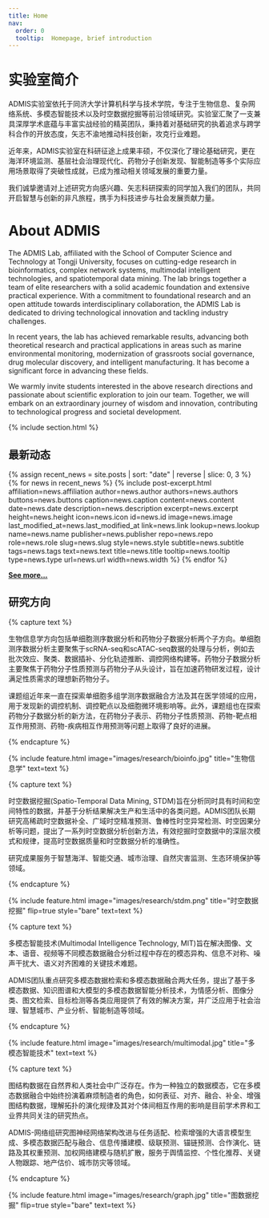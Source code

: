 ```yaml
---
title: Home
nav:
  order: 0
  tooltip:  Homepage, brief introduction
---
```


# 实验室简介

ADMIS实验室依托于同济大学计算机科学与技术学院，专注于生物信息、复杂网络系统、多模态智能技术以及时空数据挖掘等前沿领域研究。实验室汇聚了一支兼具深厚学术底蕴与丰富实战经验的精英团队，秉持着对基础研究的执着追求与跨学科合作的开放态度，矢志不渝地推动科技创新，攻克行业难题。

近年来，ADMIS实验室在科研征途上成果丰硕，不仅深化了理论基础研究，更在海洋环境监测、基层社会治理现代化、药物分子创新发现、智能制造等多个实际应用场景取得了突破性成就，已成为推动相关领域发展的重要力量。

我们诚挚邀请对上述研究方向感兴趣、矢志科研探索的同学加入我们的团队，共同开启智慧与创新的非凡旅程，携手为科技进步与社会发展贡献力量。

# About ADMIS

The ADMIS Lab, affiliated with the School of Computer Science and Technology at Tongji University, focuses on cutting-edge research in bioinformatics, complex network systems, multimodal intelligent technologies, and spatiotemporal data mining. The lab brings together a team of elite researchers with a solid academic foundation and extensive practical experience. With a commitment to foundational research and an open attitude towards interdisciplinary collaboration, the ADMIS Lab is dedicated to driving technological innovation and tackling industry challenges.

In recent years, the lab has achieved remarkable results, advancing both theoretical research and practical applications in areas such as marine environmental monitoring, modernization of grassroots social governance, drug molecular discovery, and intelligent manufacturing. It has become a significant force in advancing these fields.

We warmly invite students interested in the above research directions and passionate about scientific exploration to join our team. Together, we will embark on an extraordinary journey of wisdom and innovation, contributing to technological progress and societal development.


{% include section.html %}

## 最新动态
{% assign recent_news = site.posts | sort: "date" | reverse | slice: 0, 3 %}
{% for news in recent_news %}
  {%
    include post-excerpt.html
    affiliation=news.affiliation
    author=news.author
    authors=news.authors
    buttons=news.buttons
    caption=news.caption
    content=news.content
    date=news.date
    description=news.description
    excerpt=news.excerpt
    height=news.height
    icon=news.icon
    id=news.id
    image=news.image
    last_modified_at=news.last_modified_at
    link=news.link
    lookup=news.lookup
    name=news.name
    publisher=news.publisher
    repo=news.repo
    role=news.role
    slug=news.slug
    style=news.style
    subtitle=news.subtitle
    tags=news.tags
    text=news.text
    title=news.title
    tooltip=news.tooltip
    type=news.type
    url=news.url
    width=news.width
  %}
{% endfor %}

**<a href='./news'>See more...</a>**

## 研究方向

{% capture text %}

生物信息学方向包括单细胞测序数据分析和药物分子数据分析两个子方向。单细胞测序数据分析主要聚焦于scRNA-seq和scATAC-seq数据的处理与分析，例如去批次效应、聚类、数据插补、分化轨迹推断、调控网络构建等。药物分子数据分析主要聚焦于药物分子性质预测与药物分子从头设计，旨在加速药物研发过程，设计满足性质需求的理想新药物分子。

课题组近年来一直在探索单细胞多组学测序数据融合方法及其在医学领域的应用，用于发现新的调控机制、调控靶点以及细胞微环境影响等。此外，课题组也在探索药物分子数据分析的新方法，在药物分子表示、药物分子性质预测、药物-靶点相互作用预测、药物-疾病相互作用预测等问题上取得了良好的进展。

{% endcapture %}

{%
  include feature.html
  image="images/research/bioinfo.jpg"
  title="生物信息学"
  text=text
%}

{% capture text %}

时空数据挖掘(Spatio-Temporal Data Mining, STDM)旨在分析同时具有时间和空间特性的数据，并基于分析结果解决生产和生活中的各类问题。ADMIS团队长期研究高稀疏时空数据补全、广域时空精准预测、鲁棒性时空异常检测、时空因果分析等问题，提出了一系列时空数据分析创新方法，有效挖掘时空数据中的深层次模式和规律，提高时空数据质量和时空数据分析的准确性。

研究成果服务于智慧海洋、智能交通、城市治理、自然灾害监测、生态环境保护等领域。

{% endcapture %}

{%
  include feature.html
  image="images/research/stdm.png"
  title="时空数据挖掘"
  flip=true
  style="bare"
  text=text
%}

{% capture text %}

多模态智能技术(Multimodal Intelligence Technology, MIT)旨在解决图像、文本、语音、视频等不同模态数据融合分析过程中存在的模态异构、信息不对称、噪声干扰大、语义对齐困难的关键技术难题。

ADMIS团队重点研究多模态数据检索和多模态数据融合两大任务，提出了基于多模态数据、知识图谱和大模型的多模态数据智能分析技术，为情感分析、图像分类、图文检索、目标检测等各类应用提供了有效的解决方案，并广泛应用于社会治理、智慧城市、产业分析、智能制造等领域。


{% endcapture %}

{%
  include feature.html
  image="images/research/multimodal.jpg"
  title="多模态智能技术"
  text=text
%}

{% capture text %}

图结构数据在自然界和人类社会中广泛存在。作为一种独立的数据模态，它在多模态数据融合中始终扮演着麻烦制造者的角色，如何表征、对齐、融合、补全、增强图结构数据，理解拓扑的演化规律及其对个体间相互作用的影响是目前学术界和工业界共同关注的研究热点。

ADMIS-网络组研究图神经网络架构改进与任务适配、检索增强的大语言模型生成、多模态数据匹配与融合、信息传播建模、级联预测、锚链预测、合作演化、链路及其权重预测、加权网络建模与随机扩散，服务于舆情监控、个性化推荐、关键人物跟踪、地产估价、城市防灾等领域。

{% endcapture %}

{%
  include feature.html
  image="images/research/graph.jpg"
  title="图数据挖掘"
  flip=true
  style="bare"
  text=text
%}

